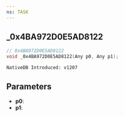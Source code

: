 ```yaml
---
ns: TASK
---
```

## _0x4BA972D0E5AD8122

```c
// 0x4BA972D0E5AD8122
void _0x4BA972D0E5AD8122(Any p0, Any p1);
```

```
NativeDB Introduced: v1207
```

## Parameters
* **p0**:
* **p1**:
